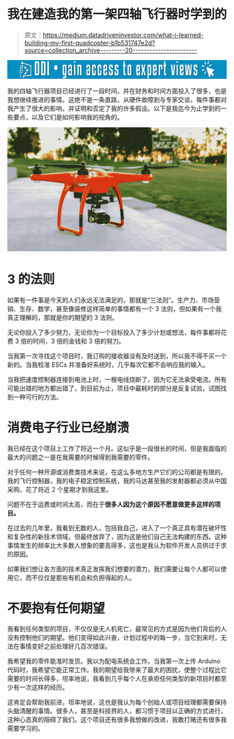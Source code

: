 # 我在建造我的第一架四轴飞行器时学到的

> 原文：<https://medium.datadriveninvestor.com/what-i-learned-building-my-first-quadcopter-b1b531747e2d?source=collection_archive---------20----------------------->

[![](img/dcc3f49043355a651f14af9ddaf45ac1.png)](http://www.track.datadriveninvestor.com/1B9E)

我的四轴飞行器项目已经进行了一段时间，并在财务和时间方面投入了很多，也是我想继续推进的事情。这绝不是一条直路，从硬件故障到与专家交谈，每件事都对我产生了很大的影响，并证明和否定了我的许多假设。以下是我迄今为止学到的一些要点，以及它们是如何影响我的视角的。

![](img/3f631e9e8624b7c4f3b50c0433a9453b.png)

# **3 的法则**

如果有一件事是今天的人们永远无法满足的，那就是“三法则”。生产力、市场营销、生存、数学，甚至像装修这样简单的事情都有一个 3 法则，但如果有一个我真正理解的，那就是你的期望的 3 法则。

无论你投入了多少努力，无论你为一个目标投入了多少计划或想法，每件事都将花费 3 倍的时间，3 倍的金钱和 3 倍的努力。

当我第一次寻找这个项目时，我订购的接收器没有及时送到，所以我不得不买一个新的。当我校准 ESCs 并准备好系统时，几乎每次它都不会响应我的输入。

当我把速度控制器连接到电池上时，一根电线烧断了，因为它无法承受电流。所有可能出错的地方都出错了，到目前为止，项目中最耗时的部分是反复试验，试图找到一种可行的方法。

# 消费电子行业已经崩溃

我已经在这个项目上工作了将近一个月。这似乎是一段很长的时间，但是我面临的最大的问题之一是在我需要的时候得到我需要的零件。

对于任何一种开源或消费类技术来说，在这么多地方生产它们的公司都是有限的。我的飞行控制器，我的电子稳定控制系统，我的马达甚至我的发射器都必须从中国采购，花了将近 2 个星期才到我这里。

问题不在于运费或时间太高，而在于**很多人因为这个原因不愿意做更多这样的项目。**

在过去的几年里，我看到无数的人，包括我自己，进入了一个真正具有潜在破坏性和复杂性的新技术领域，但最终放弃了，因为这是他们自己无法构建的东西。这种事情发生的频率比大多数人想象的要高得多，这也是我认为软件开发人员供过于求的原因。

如果我们想让各方面的技术真正发挥我们想要的潜力，我们需要让每个人都可以使用它，而不仅仅是那些有机会和负担得起的人。

# **不要抱有任何期望**

我看到任何类型的项目，不仅仅是无人机死亡，最常见的方式是因为他们背后的人没有控制他们的期望。他们变得如此兴奋，计划过程中的每一步，当它到来时，无法在事情变好之前处理好几百次错误。

我希望我的零件能准时发货。我以为配电系统会工作。当我第一次上传 Arduino 代码时，我希望它能正常工作。我的期望给我带来了最大的困扰，使整个过程比它需要的时间长得多，坦率地说，我看到几乎每个人在承担任何类型的新项目时都至少有一次这样的经历。

这肯定会帮助我前进，坦率地说，这也是我认为每个创始人或项目经理都需要保持头脑清醒的事情。很多人，甚至是科技界的人，都习惯于项目以正确的方式进行，这种心态真的阻碍了我们。这个项目还有很多我想做的改进，我敢打赌还有很多我需要学习的。